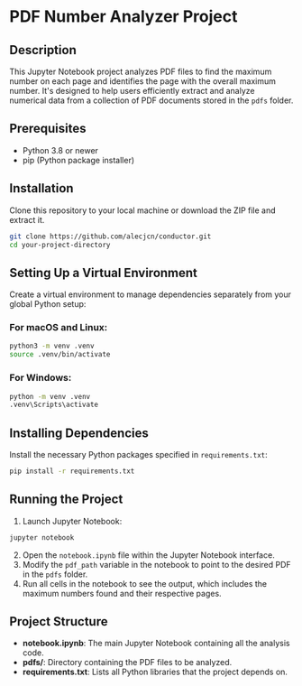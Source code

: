 # PDF Number Analyzer Project

## Description

This Jupyter Notebook project analyzes PDF files to find the maximum number on each page and identifies the page with the overall maximum number. It's designed to help users efficiently extract and analyze numerical data from a collection of PDF documents stored in the `pdfs` folder.

## Prerequisites

- Python 3.8 or newer
- pip (Python package installer)

## Installation

Clone this repository to your local machine or download the ZIP file and extract it.

```bash
git clone https://github.com/alecjcn/conductor.git
cd your-project-directory
```

## Setting Up a Virtual Environment

Create a virtual environment to manage dependencies separately from your global Python setup:

### For macOS and Linux:

```bash
python3 -m venv .venv
source .venv/bin/activate
```

### For Windows:

```cmd
python -m venv .venv
.venv\Scripts\activate
```

## Installing Dependencies

Install the necessary Python packages specified in `requirements.txt`:

```bash
pip install -r requirements.txt
```

## Running the Project

1. Launch Jupyter Notebook:

```bash
jupyter notebook
```

2. Open the `notebook.ipynb` file within the Jupyter Notebook interface.
3. Modify the `pdf_path` variable in the notebook to point to the desired PDF in the `pdfs` folder.
4. Run all cells in the notebook to see the output, which includes the maximum numbers found and their respective pages.

## Project Structure

- **notebook.ipynb**: The main Jupyter Notebook containing all the analysis code.
- **pdfs/**: Directory containing the PDF files to be analyzed.
- **requirements.txt**: Lists all Python libraries that the project depends on.

